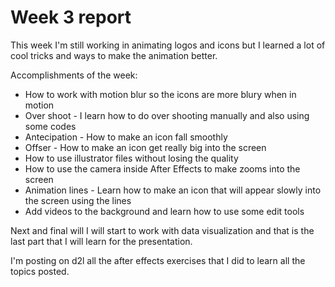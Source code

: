# Week 3 report

This week I'm still working in animating logos and icons but I learned a lot of cool tricks and ways to make the animation better.

Accomplishments of the week:

* How to work with motion blur so the icons are more blury when in motion
* Over shoot - I learn how to do over shooting manually and also using some codes
* Antecipation - How to make an icon fall smoothly 
* Offser - How to make an icon get really big into the screen
* How to use illustrator files without losing the quality
* How to use the camera inside After Effects to make zooms into the screen
* Animation lines - Learn how to make an icon that will appear slowly into the screen using the lines
* Add videos to the background and learn how to use some edit tools

Next and final will I will start to work with data visualization and that is the last part that I will learn for the presentation. 

I'm posting on d2l all the after effects exercises that I did to learn all the topics posted.


